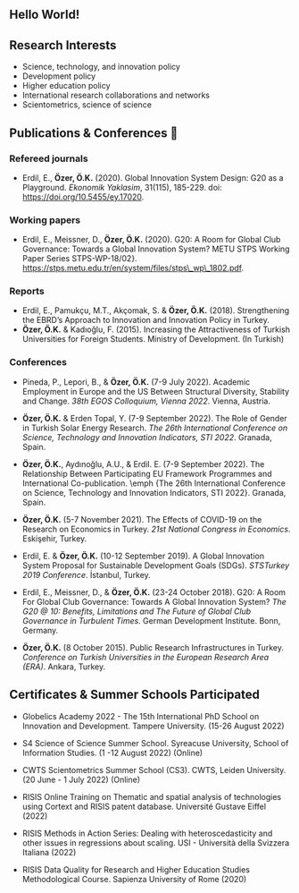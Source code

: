 ## Hello World!


## Research Interests 
- Science, technology, and innovation policy
- Development policy
- Higher education policy 
- International research collaborations and networks
- Scientometrics, science of science 

## Publications & Conferences 📝
### Refereed journals 
- Erdil, E., **Özer, Ö.K.** (2020). Global Innovation System Design: G20 as a Playground. _Ekonomik Yaklasim_, 31(115), 185-229. doi: https://doi.org/10.5455/ey.17020.

### Working papers 
- Erdil, E., Meissner, D., **Özer, Ö.K.** (2020). G20: A Room for Global Club Governance: Towards a Global Innovation System? METU STPS Working Paper Series STPS-WP-18/02}. https://stps.metu.edu.tr/en/system/files/stps\_wp\_1802.pdf.

### Reports
- Erdil, E., Pamukçu, M.T., Akçomak, S. & **Özer, Ö.K.** (2018). Strengthening the EBRD’s Approach to Innovation and Innovation Policy in Turkey.
- **Özer, Ö.K.** & Kadıoğlu, F. (2015). Increasing the Attractiveness of Turkish Universities for Foreign Students. Ministry of Development. (In Turkish)

### Conferences
- Pineda, P., Lepori, B., &  **Özer, Ö.K.** (7-9 July 2022). Academic Employment in Europe and the US Between Structural Diversity, Stability and Change. _38th EGOS Colloquium, Vienna 2022_. Vienna, Austria.

- **Özer, Ö.K.** & Erden Topal, Y. (7-9 September 2022). The Role of Gender in Turkish Solar Energy Research. _The 26th International Conference on Science, Technology and Innovation Indicators, STI 2022_. Granada, Spain.

- **Özer, Ö.K.**, Aydınoğlu, A.U.,  & Erdil. E. (7-9 September 2022). The Relationship Between Participating EU Framework Programmes and International Co-publication. \emph {The 26th International Conference on Science, Technology and Innovation Indicators, STI 2022}. Granada, Spain.

- **Özer, Ö.K.** (5-7 November 2021). The Effects of COVID-19 on the Research on Economics in Turkey. _21st National Congress in Economics_. Eskişehir, Turkey.

- Erdil, E. & **Özer, Ö.K.** (10-12 September 2019). A Global Innovation System Proposal for Sustainable Development Goals (SDGs). _STSTurkey 2019 Conference_. İstanbul, Turkey.

- Erdil, E., Meissner, D., & **Özer, Ö.K.** (23-24 October 2018). G20: A Room For Global Club Governance:
Towards A Global Innovation System? _The G20 @ 10: Benefits, Limitations and The Future of Global Club Governance in Turbulent Times_. German Development Institute. Bonn, Germany.

- **Özer, Ö.K.** (8 October 2015). Public Research Infrastructures in Turkey. _Conference on Turkish Universities in the European Research Area (ERA)_. Ankara, Turkey.

## Certificates & Summer Schools Participated 

- Globelics Academy 2022 - The 15th International PhD School on Innovation and Development. Tampere University. (15-26 August 2022)

- S4 Science of Science Summer School. Syreacuse University, School of Information Studies. (1 -12 August 2022) (Online)

- CWTS Scientometrics Summer School (CS3). CWTS, Leiden University. (20 June - 1 July 2022) (Online)

- RISIS Online Training on Thematic and spatial analysis of technologies using Cortext and RISIS patent database. Université Gustave Eiffel (2022)

- RISIS Methods in Action Series: Dealing with heteroscedasticity and other issues in regressions about scaling. USI - Università della Svizzera Italiana (2022)

- RISIS Data Quality for Research and Higher Education Studies Methodological Course. Sapienza University of Rome (2020)

